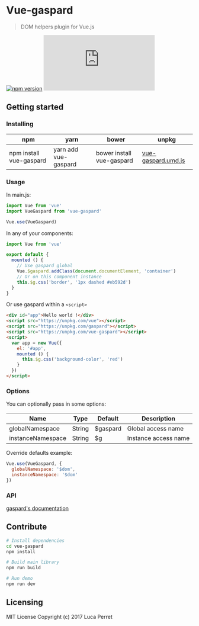 # Vue-gaspard
> DOM helpers plugin for Vue.js

[![npm version](https://badge.fury.io/js/vue-gaspard.svg)](https://badge.fury.io/js/vue-gaspard)
[![vue-gaspard size](https://badges.herokuapp.com/size/npm/vue-gaspard/dist/vue-gaspard.umd.js?gzip=true)](https://www.npmjs.com/package/vue-gaspard)


## Getting started

### Installing

npm | yarn | bower | unpkg
------------ | ------------- | ------------- | -------------
npm install vue-gaspard | yarn add vue-gaspard | bower install vue-gaspard |  [vue-gaspard.umd.js](https://unpkg.com/vue-gaspard) |

### Usage

In main.js:
```javascript
import Vue from 'vue'
import VueGaspard from 'vue-gaspard'

Vue.use(VueGaspard)
```

In any of your components:
```javascript
import Vue from 'vue'

export default {
  mounted () {
    // Use gaspard global
    Vue.$gaspard.addClass(document.documentElement, 'container')
    // Or on this component instance
    this.$g.css('border', '1px dashed #eb592d')
  }
}
```

Or use gaspard within a `<script>`
```html
<div id="app">Hello world !</div>
<script src="https://unpkg.com/vue"></script>
<script src="https://unpkg.com/gaspard"></script>
<script src="https://unpkg.com/vue-gaspard"></script>
<script>
  var app = new Vue({
    el: '#app',
    mounted () {
      this.$g.css('background-color', 'red')
    }
  })
</script>
```


### Options

You can optionally pass in some options:

| Name           | Type    | Default      | Description |
| ---           | ---     | ---          | ---         |
| globalNamespace          | String  | $gaspard         | Global access name |
| instanceNamespace          | String  | $g          | Instance access name |

Override defaults example:
```javascript
Vue.use(VueGaspard, {
  globalNamespace: '$dom',
  instanceNamespace: '$dom'
})
```

### API

[gaspard's documentation](https://github.com/lucaperret/gaspard/blob/master/docs/API.md#srccollectionjs)


## Contribute

```bash
# Install dependencies
cd vue-gaspard
npm install

# Build main library
npm run build

# Run demo
npm run dev
```

## Licensing

MIT License Copyright (c) 2017 Luca Perret
